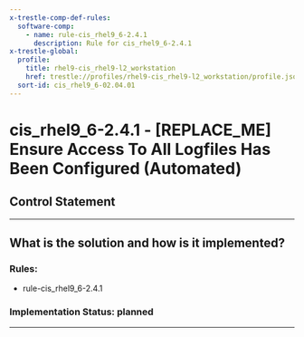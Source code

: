 ```yaml
---
x-trestle-comp-def-rules:
  software-comp:
    - name: rule-cis_rhel9_6-2.4.1
      description: Rule for cis_rhel9_6-2.4.1
x-trestle-global:
  profile:
    title: rhel9-cis_rhel9-l2_workstation
    href: trestle://profiles/rhel9-cis_rhel9-l2_workstation/profile.json
  sort-id: cis_rhel9_6-02.04.01
---
```


# cis_rhel9_6-2.4.1 - \[REPLACE_ME\] Ensure Access To All Logfiles Has Been Configured (Automated)

## Control Statement

______________________________________________________________________

## What is the solution and how is it implemented?

<!-- For implementation status enter one of: implemented, partial, planned, alternative, not-applicable -->

<!-- Note that the list of rules under ### Rules: is read-only and changes will not be captured after assembly to JSON -->

<!-- Add control implementation description here for control: cis_rhel9_6-2.4.1 -->

### Rules:

  - rule-cis_rhel9_6-2.4.1

### Implementation Status: planned

______________________________________________________________________
